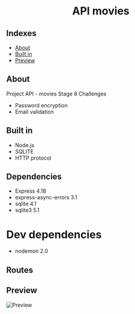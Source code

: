 <h1 align="center">API movies</h1>

## Indexes

- [About](#about)
- [Built in](#built_in)
- [Preview](#preview)
  <br>

## About <a name="about"></a>

Project API - movies Stage 8
Challenges

- Password encryption
- Email validation

## Built in <a name="built_in"></a>

- Node.js
- SQLITE
- HTTP protocol

## Dependencies

- Express 4.18
- express-async-errors 3.1
- sqlite 4.1
- sqlite3 5.1

# Dev dependencies

- nodemon 2.0

## Routes

## Preview <a name="preview"></a>

<img src="/nvl8/projeto2/imgs/Page1.png" alt="Preview"/>

